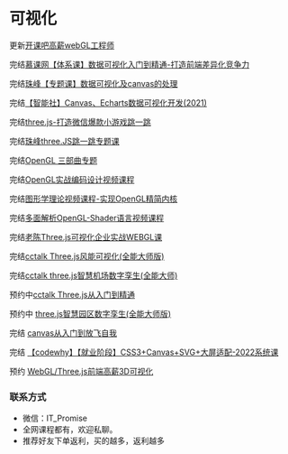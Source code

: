 # 可视化

更新[开课吧高薪webGL工程师](https://www.kaikeba.com/course/vip/255)

完结[慕课网【体系课】数据可视化入门到精通-打造前端差异化竞争力](https://coding.imooc.com/class/445.html?mc_marking=60e5294c605a87b2af7257d06f70505e&mc_channel=syb7)

完结[珠峰【专题课】数据可视化及canvas的处理](http://www.javascriptpeixun.cn/course/2119)

完结[【智能社】Canvas、Echarts数据可视化开发(2021)](https://ke.qq.com/course/3582423)

完结[three.js-打造微信爆款小游戏跳一跳](https://coding.imooc.com/class/282.html)

完结[珠峰three.JS跳一跳专题课](http://www.javascriptpeixun.cn/goods/show/41)

完结[OpenGL 三部曲专题](https://edu.51cto.com/topic/1199.html)

完结[OpenGL实战编码设计视频课程](https://edu.51cto.com/topic/1199.html)

完结[图形学理论视频课程-实现OpenGL精简内核](https://edu.51cto.com/course/8339.html)

完结[多面解析OpenGL-Shader语言视频课程](https://edu.51cto.com/course/10726.html)

完结[老陈Three.js可视化企业实战WEBGL课](https://study.163.com/course/introduction.htm?courseId=1212491801)

完结[cctalk Three.js风能可视化(全能大师版)](https://www.cctalk.com/m/group/90244646)

完结[cctalk three.js智慧机场数字孪生(全能大师)](https://www.cctalk.com/m/group/90399402)

预约中[cctalk Three.js从入门到精通](https://www.cctalk.com/m/group/90399566)

预约中 [three.js智慧园区数字孪生(全能大师版)](https://www.cctalk.com/m/group/90382786)

完结 [canvas从入门到放飞自我](https://appwhrkrsz84443.h5.xiaoeknow.com/v1/goods/goods_detail/p_62a6c23fe4b01c509abd5cb7?type=3)

完结 [【codewhy】【就业阶段】CSS3+Canvas+SVG+大屏适配-2022系统课](https://ke.qq.com/course/5066569)

预约 [WebGL/Three.js前端高薪3D可视化](WebGL/Three.js前端高薪3D可视化)

### 联系方式

-  微信：IT_Promise
-  全网课程都有，欢迎私聊。
-  推荐好友下单返利，买的越多，返利越多